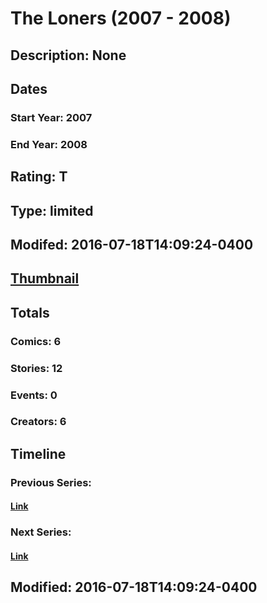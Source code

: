 # The Loners (2007 - 2008)
## Description: None
## Dates
### Start Year: 2007
### End Year: 2008
## Rating: T
## Type: limited
## Modifed: 2016-07-18T14:09:24-0400
## [Thumbnail](http://i.annihil.us/u/prod/marvel/i/mg/5/f0/578d1521a5b1d.jpg)
## Totals
### Comics: 6
### Stories: 12
### Events: 0
### Creators: 6
## Timeline
### Previous Series: 
#### [Link]()
### Next Series: 
#### [Link]()
## Modified: 2016-07-18T14:09:24-0400